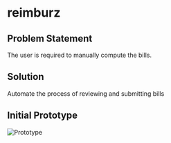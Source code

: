 # reimburz

## Problem Statement

The user is required to manually compute the bills.

## Solution

Automate the process of reviewing and submitting bills

## Initial Prototype

![Prototype](prototype.png)
